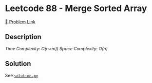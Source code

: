# Leetcode 88 - Merge Sorted Array

[🔗 Problem Link](https://leetcode.com/problems/merge-sorted-array/)

## Description

*Time Complexity: O(n+m))
Space Complexity: O(n)*

## Solution

See [`solution.py`](solution.py)
